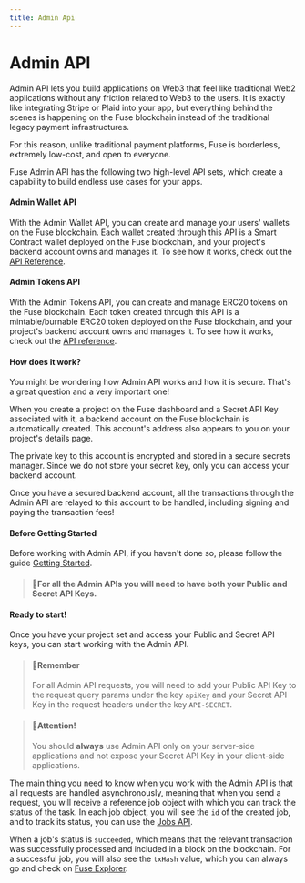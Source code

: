 ```yaml
---
title: Admin Api
---
```

# Admin API

Admin API lets you build applications on Web3 that feel like traditional Web2 applications without any friction related to Web3 to the users. It is exactly like integrating Stripe or Plaid into your app, but everything behind the scenes is happening on the Fuse blockchain instead of the traditional legacy payment infrastructures.&#x20;

For this reason, unlike traditional payment platforms, Fuse is borderless, extremely low-cost, and open to everyone.

Fuse Admin API has the following two high-level API sets, which create a capability to build endless use cases for your apps.

#### Admin Wallet API

With the Admin Wallet API, you can create and manage your users' wallets on the Fuse blockchain. Each wallet created through this API is a Smart Contract wallet deployed on the Fuse blockchain, and your project's backend account owns and manages it. To see how it works, check out the [API Reference](../../admin-api/admin-api.info.d).

#### Admin Tokens API

With the Admin Tokens API, you can create and manage ERC20 tokens on the Fuse blockchain. Each token created through this API is a mintable/burnable ERC20 token deployed on the Fuse blockchain, and your project's backend account owns and manages it. To see how it works, check out the [API reference](../../admin-api/tokens.tag.d).

#### How does it work?

You might be wondering how Admin API works and how it is secure. That's a great question and a very important one!

When you create a project on the Fuse dashboard and a Secret API Key associated with it, a backend account on the Fuse blockchain is automatically created. This account's address also appears to you on your project's details page.&#x20;

The private key to this account is encrypted and stored in a secure secrets manager. Since we do not store your secret key, only you can access your backend account.

Once you have a secured backend account, all the transactions through the Admin API are relayed to this account to be handled, including signing and paying the transaction fees!

#### Before Getting Started

Before working with Admin API, if you haven't done so, please follow the guide [Getting Started](../fuse-sdk/getting-started.d).

> #### 📘For all the Admin APIs you will need to have both your Public and Secret API Keys.

#### Ready to start!

Once you have your project set and access your Public and Secret API keys, you can start working with the Admin API.

> #### 📘Remember
>
> For all Admin API requests, you will need to add your Public API Key to the request query params under the key `apiKey` and your Secret API Key in the request headers under the key `API-SECRET`.

> #### 🚧Attention!
>
> You should **always** use Admin API only on your server-side applications and not expose your Secret API Key in your client-side applications.

The main thing you need to know when you work with the Admin API is that all requests are handled asynchronously, meaning that when you send a request, you will receive a reference job object with which you can track the status of the task. In each job object, you will see the `id` of the created job, and to track its status, you can use the [Jobs API](../../admin-api/jobs-api.tag.d).

When a job's status is `succeeded`, which means that the relevant transaction was successfully processed and included in a block on the blockchain. For a successful job, you will also see the `txHash` value, which you can always go and check on [Fuse Explorer](https://explorer.fuse.io/).
